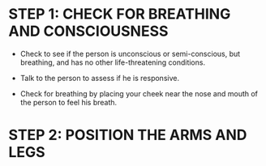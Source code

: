 # STEP 1: CHECK FOR BREATHING AND CONSCIOUSNESS

- Check to see if the person is unconscious or semi-conscious, but breathing, and has no other life-threatening conditions.

- Talk to the person to assess if he is responsive.

- Check for breathing by placing your cheek near the nose and mouth of the person to feel his breath.

# STEP 2: POSITION THE ARMS AND LEGS
